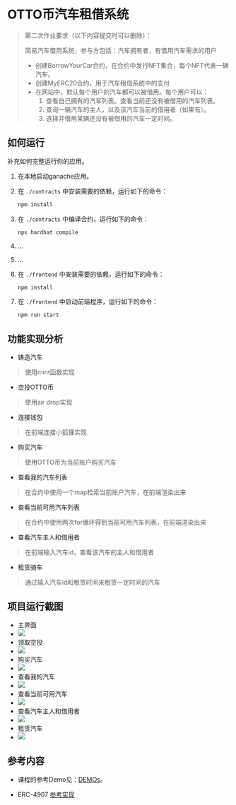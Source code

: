 # OTTO币汽车租借系统



> 第二次作业要求（以下内容提交时可以删除）：
> 
> 简易汽车借用系统，参与方包括：汽车拥有者，有借用汽车需求的用户
>
> - 创建BorrowYourCar合约，在合约中发行NFT集合，每个NFT代表一辆汽车。
> - 创建MyERC20合约，用于汽车租借系统中的支付
> - 在网站中，默认每个用户的汽车都可以被借用。每个用户可以： 
>    1. 查看自己拥有的汽车列表。查看当前还没有被借用的汽车列表。
>    2. 查询一辆汽车的主人，以及该汽车当前的借用者（如果有）。
>    3. 选择并借用某辆还没有被借用的汽车一定时间。



## 如何运行

补充如何完整运行你的应用。

1. 在本地启动ganache应用。

2. 在 `./contracts` 中安装需要的依赖，运行如下的命令：
    ```bash
    npm install
    ```
3. 在 `./contracts` 中编译合约，运行如下的命令：
    ```bash
    npx hardhat compile
    ```
4. ...
5. ...
6. 在 `./frontend` 中安装需要的依赖，运行如下的命令：
    ```bash
    npm install
    ```
7. 在 `./frontend` 中启动前端程序，运行如下的命令：
    ```bash
    npm run start
    ```

## 功能实现分析

- 铸造汽车
>使用mint函数实现
- 空投OTTO币
>使用air drop实现
- 连接钱包
>在前端连接小狐狸实现
- 购买汽车
>使用OTTO币为当前账户购买汽车
- 查看我的汽车列表
> 在合约中使用一个map检索当前账户汽车，在前端渲染出来
- 查看当前可用汽车列表
> 在合约中使用两次for循环得到当前可用汽车列表，在前端渲染出来
- 查看汽车主人和借用者
> 在前端输入汽车id，查看该汽车的主人和借用者
- 租赁骑车
> 通过输入汽车id和租赁时间来租赁一定时间的汽车

## 项目运行截图

- 主界面
- ![](./images/主界面.png)
- 领取空投
- ![](./images/领取空投.png)
- 购买汽车
- ![](./images/购买汽车.png)
- 查看我的汽车
- ![](./images/我的汽车.png)
- 查看当前可用汽车
- ![](./images/可用汽车.png)
- 查看汽车主人和借用者
- ![](./images/查询.png)
- 租赁汽车
- ![](./images/借用汽车.png)

## 参考内容

- 课程的参考Demo见：[DEMOs](https://github.com/LBruyne/blockchain-course-demos)。

- ERC-4907 [参考实现](https://eips.ethereum.org/EIPS/eip-4907)

